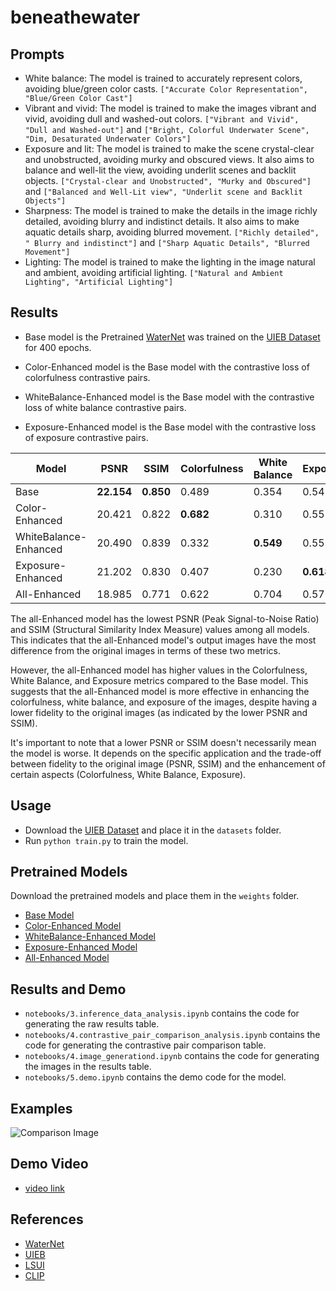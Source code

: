# beneathewater

## Prompts
- White balance: The model is trained to accurately represent colors, avoiding blue/green color casts. `["Accurate Color Representation", "Blue/Green Color Cast"]`
- Vibrant and vivid: The model is trained to make the images vibrant and vivid, avoiding dull and washed-out colors. `["Vibrant and Vivid", "Dull and Washed-out"]` and `["Bright, Colorful Underwater Scene", "Dim, Desaturated Underwater Colors"]`
- Exposure and lit: The model is trained to make the scene crystal-clear and unobstructed, avoiding murky and obscured views. It also aims to balance and well-lit the view, avoiding underlit scenes and backlit objects.  `["Crystal-clear and Unobstructed", "Murky and Obscured"]` and `["Balanced and Well-Lit view", "Underlit scene and Backlit Objects"]`
- Sharpness: The model is trained to make the details in the image richly detailed, avoiding blurry and indistinct details. It also aims to make aquatic details sharp, avoiding blurred movement. `["Richly detailed", " Blurry and indistinct"]` and `["Sharp Aquatic Details", "Blurred Movement"]`
- Lighting: The model is trained to make the lighting in the image natural and ambient, avoiding artificial lighting. `["Natural and Ambient Lighting", "Artificial Lighting"]`

## Results
- Base model is the Pretrained [WaterNet](https://github.com/tnwei/waternet) was trained on the [UIEB Dataset](https://li-chongyi.github.io/proj_benchmark.html) for 400 epochs.

- Color-Enhanced model is the Base model with the contrastive loss of colorfulness contrastive pairs.

- WhiteBalance-Enhanced model is the Base model with the contrastive loss of white balance contrastive pairs.

- Exposure-Enhanced model is the Base model with the contrastive loss of exposure contrastive pairs.

| Model                 | PSNR         | SSIM        | Colorfulness   | White Balance   | Exposure    |
|-----------------------|--------------|-------------|----------------|-----------------|-------------|
| Base                  | **22.154**   | **0.850**   | 0.489          | 0.354           | 0.548       |
| Color-Enhanced        | 20.421       | 0.822       | **0.682**      | 0.310           | 0.558       |
| WhiteBalance-Enhanced | 20.490       | 0.839       | 0.332          | **0.549**       | 0.559       |
| Exposure-Enhanced     | 21.202       | 0.830       | 0.407          | 0.230           | **0.618**   |
| All-Enhanced          | 18.985       | 0.771       | 0.622          | 0.704           | 0.573       |

The all-Enhanced model has the lowest PSNR (Peak Signal-to-Noise Ratio) and SSIM (Structural Similarity Index Measure) values among all models. This indicates that the all-Enhanced model's output images have the most difference from the original images in terms of these two metrics.

However, the all-Enhanced model has higher values in the Colorfulness, White Balance, and Exposure metrics compared to the Base model. This suggests that the all-Enhanced model is more effective in enhancing the colorfulness, white balance, and exposure of the images, despite having a lower fidelity to the original images (as indicated by the lower PSNR and SSIM).

It's important to note that a lower PSNR or SSIM doesn't necessarily mean the model is worse. It depends on the specific application and the trade-off between fidelity to the original image (PSNR, SSIM) and the enhancement of certain aspects (Colorfulness, White Balance, Exposure).

## Usage
- Download the [UIEB Dataset](https://li-chongyi.github.io/proj_benchmark.html) and place it in the `datasets` folder.
- Run `python train.py` to train the model.

## Pretrained Models
Download the pretrained models and place them in the `weights` folder.
- [Base Model](https://www.dropbox.com/s/0nzt1jowxavbkwa/replicated-waternet-20220528.pt?dl=0)
- [Color-Enhanced Model](https://www.dropbox.com/scl/fi/qqahjhajo94jflv8e9u4e/color-enhanced.pt)
- [WhiteBalance-Enhanced Model](https://www.dropbox.com/scl/fi/p358ov2hgxq4cvr3iwjjf/wb-enhanced.pt)
- [Exposure-Enhanced Model](https://www.dropbox.com/scl/fi/ubl8it9fgihnsj1c4fcw1/expo-enhanced.pt)
- [All-Enhanced Model](https://www.dropbox.com/scl/fi/rrija3y3ch78tedjdvnr7/all-enhanced.pt)

## Results and Demo
- `notebooks/3.inference_data_analysis.ipynb` contains the code for generating the raw results table.
- `notebooks/4.contrastive_pair_comparison_analysis.ipynb` contains the code for generating the contrastive pair comparison table.
- `notebooks/4.image_generationd.ipynb` contains the code for generating the images in the results table.
- `notebooks/5.demo.ipynb` contains the demo code for the model.

## Examples
![Comparison Image](./results/comparisons.png)

## Demo Video
- [video link](https://drive.google.com/file/d/1_e7BWBWpXRieAXthauFQF2wVLW1-cCsj/view?usp=drive_link)

## References
- [WaterNet](https://github.com/tnwei/waternet)
- [UIEB](https://li-chongyi.github.io/proj_benchmark.html)
- [LSUI](https://lintaopeng.github.io/code/)
- [CLIP](https://github.com/openai/CLIP)